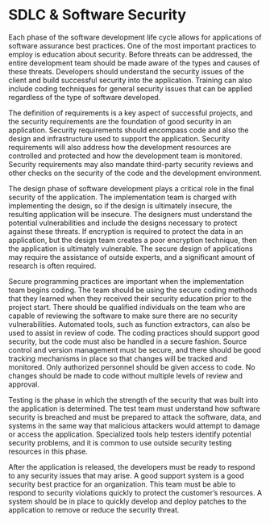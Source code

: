 # SDLC & Software Security

Each phase of the software development life cycle allows for applications of software assurance best practices. One of the most important practices to employ is education about security. Before threats can be addressed, the entire development team should be made aware of the types and causes of these threats. Developers should understand the security issues of the client and build successful security into the application. Training can also include coding techniques for general security issues that can be applied regardless of the type of software developed.

The definition of requirements is a key aspect of successful projects, and the security requirements are the foundation of good security in an application. Security requirements should encompass code and also the design and infrastructure used to support the application. Security requirements will also address how the development resources are controlled and protected and how the development team is monitored. Security requirements may also mandate third-party security reviews and other checks on the security of the code and the development environment.

The design phase of software development plays a critical role in the final security of the application. The implementation team is charged with implementing the design, so if the design is ultimately insecure, the resulting application will be insecure. The designers must understand the potential vulnerabilities and include the designs necessary to protect against these threats. If encryption is required to protect the data in an application, but the design team creates a poor encryption technique, then the application is ultimately vulnerable. The secure design of applications may require the assistance of outside experts, and a significant amount of research is often required.

Secure programming practices are important when the implementation team begins coding. The team should be using the secure coding methods that they learned when they received their security education prior to the project start. There should be qualified individuals on the team who are capable of reviewing the software to make sure there are no security vulnerabilities. Automated tools, such as function extractors, can also be used to assist in review of code. The coding practices should support good security, but the code must also be handled in a secure fashion. Source control and version management must be secure, and there should be good tracking mechanisms in place so that changes will be tracked and monitored. Only authorized personnel should be given access to code. No changes should be made to code without multiple levels of review and approval.

Testing is the phase in which the strength of the security that was built into the application is determined. The test team must understand how software security is breached and must be prepared to attack the software, data, and systems in the same way that malicious attackers would attempt to damage or access the application. Specialized tools help testers identify potential security problems, and it is common to use outside security testing resources in this phase.

After the application is released, the developers must be ready to respond to any security issues that may arise. A good support system is a good security best practice for an organization. This team must be able to respond to security violations quickly to protect the customer’s resources. A system should be in place to quickly develop and deploy patches to the application to remove or reduce the security threat.
